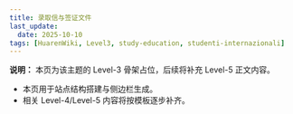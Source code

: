 ```yaml
---
title: 录取信与签证文件
last_update:
  date: 2025-10-10
tags: [HuarenWiki, Level3, study-education, studenti-internazionali]
---
```

**说明：** 本页为该主题的 Level-3 骨架占位，后续将补充 Level-5 正文内容。

- 本页用于站点结构搭建与侧边栏生成。
- 相关 Level-4/Level-5 内容将按模板逐步补齐。
